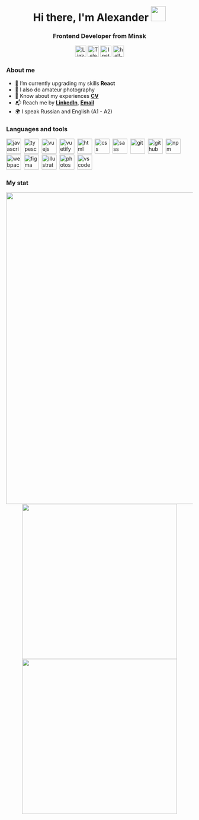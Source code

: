 <div id="header" align="center">
	<h1>Hi there, I'm Alexander <img src="https://media.giphy.com/media/hvRJCLFzcasrR4ia7z/giphy.gif" width="40"></h1>
	<h3>Frontend Developer from Minsk</h3>
	
 <a href="https://www.linkedin.com/in/hell-llex"><img src="https://img.shields.io/badge/LinkedIn-blue?style=for-the-badge&logo=linkedin&logoColor=white" alt="LinkedIn" height="30"/></a>
 <a href="https://t.me/hell_llex"><img src="https://img.shields.io/badge/Telegram-blue?style=for-the-badge&logo=telegram&logoColor=white" alt="Telegram" height="30"/></a>
 <a href="https://www.instagram.com/hell_llex/"><img src="https://img.shields.io/badge/Instagram-ff69b4?style=for-the-badge&logo=instagram&logoColor=white" alt="Instagram" height="30"/></a>
<a href="https://hell-llex.ga/"><img src="https://img.shields.io/badge/hell--llex-lightgrey?style=for-the-badge&logo=ghost&logoColor=white" alt="hell-llex site" height="30"/></a>
</div>

### About me
- 🌱 I’m currently upgrading my skills **React**
- 📸 I also do amateur photography
- 📑 Know about my experiences **[CV](https://hell-llex.github.io/My-CV/)**
- 📬 Reach me by **[LinkedIn](https://www.linkedin.com/in/hell-llex)**, **[Email](mailto:demeshenko333@gmail.com)**
- 🌍 I speak Russian and English (A1 - A2)

### Languages and tools 

<img src="https://cdn.jsdelivr.net/gh/devicons/devicon/icons/javascript/javascript-original.svg" title="javascript" width="40" height="40"/>&nbsp;
<img src="https://cdn.jsdelivr.net/gh/devicons/devicon/icons/typescript/typescript-original.svg" title="typescript" width="40" height="40"/>&nbsp; 
<img src="https://cdn.jsdelivr.net/gh/devicons/devicon/icons/vuejs/vuejs-original.svg" title="vuejs" width="40" height="40"/>&nbsp;
<img src="https://cdn.jsdelivr.net/gh/devicons/devicon/icons/vuetify/vuetify-original.svg" title="vuetify" width="40" height="40"/>&nbsp;
<img src="https://cdn.jsdelivr.net/gh/devicons/devicon/icons/html5/html5-original.svg" title="html" width="40" height="40"/>&nbsp; 
<img src="https://cdn.jsdelivr.net/gh/devicons/devicon/icons/css3/css3-original.svg" title="css" width="40" height="40"/>&nbsp; 
<img src="https://cdn.jsdelivr.net/gh/devicons/devicon/icons/sass/sass-original.svg" title="sass" width="40" height="40"/>&nbsp; 
<img src="https://cdn.jsdelivr.net/gh/devicons/devicon/icons/git/git-plain.svg" title="git" width="40" height="40"/>&nbsp; 
<img src="https://cdn.jsdelivr.net/gh/devicons/devicon/icons/github/github-original.svg" title="github" width="40" height="40"/>&nbsp; 
<img src="https://cdn.jsdelivr.net/gh/devicons/devicon/icons/npm/npm-original-wordmark.svg" title="npm" width="40" height="40"/>&nbsp; 
<img src="https://cdn.jsdelivr.net/gh/devicons/devicon/icons/webpack/webpack-original.svg" title="webpack" width="40" height="40"/>&nbsp; 
<img src="https://cdn.jsdelivr.net/gh/devicons/devicon/icons/figma/figma-original.svg" title="figma" width="40" height="40"/>&nbsp; 
<img src="https://cdn.jsdelivr.net/gh/devicons/devicon/icons/illustrator/illustrator-plain.svg" title="illustrator" width="40" height="40"/>&nbsp;
<img src="https://cdn.jsdelivr.net/gh/devicons/devicon/icons/photoshop/photoshop-plain.svg" title="photoshop" width="40" height="40"/>&nbsp; 
<img src="https://cdn.jsdelivr.net/gh/devicons/devicon/icons/vscode/vscode-original.svg" title="vscode" width="40" height="40"/>&nbsp;   

<!-- 
<img src="https://cdn.jsdelivr.net/gh/devicons/devicon/icons/react/react-original.svg" title="react" width="40" height="40"/>&nbsp; 
<img src="https://cdn.jsdelivr.net/gh/devicons/devicon/icons/redux/redux-original.svg" title="redux" width="40" height="40"/>&nbsp; 
--->

### My stat 
<div id="stat" align="center">
<img src="https://github-profile-summary-cards.vercel.app/api/cards/profile-details?username=hell-llex&theme=github_dark" width="840"/> 	
<img src="https://github-profile-summary-cards.vercel.app/api/cards/most-commit-language?username=hell-llex&theme=github_dark" width="418"/> 	
<img src="https://github-profile-summary-cards.vercel.app/api/cards/stats?username=hell-llex&theme=github_dark" width="418"/> 
</div>
<!--
**hell-llex/hell-llex** is a ✨ _special_ ✨ repository because its `README.md` (this file) appears on your GitHub profile.

Here are some ideas to get you started:

- 🔭 I’m currently working on ...
- 🌱 I’m currently learning ...
- 👯 I’m looking to collaborate on ...
- 🤔 I’m looking for help with ...
- 💬 Ask me about ...
- 📫 How to reach me: ...
- 😄 Pronouns: ...
- ⚡ Fun fact: ...
-->

